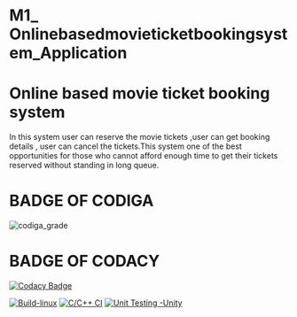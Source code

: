 # M1_ Onlinebasedmovieticketbookingsystem_Application
# Online based movie ticket booking system 
   In this system user can reserve the movie tickets ,user can get booking details , user can cancel the tickets.This system one of the best opportunities for those who cannot afford enough time to get their tickets  reserved without standing in long queue.
   
# BADGE OF CODIGA   
   

![codiga_grade](https://api.codiga.io/project/31269/status/svg)

# BADGE OF CODACY

  [![Codacy Badge](https://app.codacy.com/project/badge/Grade/351270e1dd574848af0fd7e62b4401d4)](https://www.codacy.com/gh/DivyaPrabhaShan/M1_Onlinebasedmovieticketbookingsystem_Application/dashboard?utm_source=github.com&amp;utm_medium=referral&amp;utm_content=DivyaPrabhaShan/M1_Onlinebasedmovieticketbookingsystem_Application&amp;utm_campaign=Badge_Grade)

[![Build-linux](https://github.com/DivyaPrabhaShan/M1_Onlinebasedmovieticketbookingsystem_Application/actions/workflows/Build-linux.yml/badge.svg)](https://github.com/DivyaPrabhaShan/M1_Onlinebasedmovieticketbookingsystem_Application/actions/workflows/Build-linux.yml) 
[![C/C++ CI](https://github.com/DivyaPrabhaShan/M1_Onlinebasedmovieticketbookingsystem_Application/actions/workflows/c-cpp.yml/badge.svg)](https://github.com/DivyaPrabhaShan/M1_Onlinebasedmovieticketbookingsystem_Application/actions/workflows/c-cpp.yml)
[![Unit Testing -Unity](https://github.com/DivyaPrabhaShan/M1_Onlinebasedmovieticketbookingsystem_Application/actions/workflows/Unity.yml/badge.svg)](https://github.com/DivyaPrabhaShan/M1_Onlinebasedmovieticketbookingsystem_Application/actions/workflows/Unity.yml)
